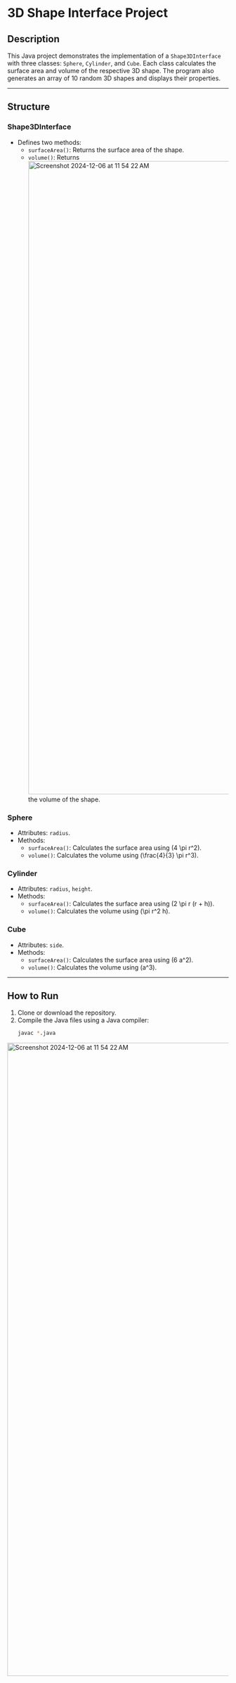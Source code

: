 # 3D Shape Interface Project

## Description
This Java project demonstrates the implementation of a `Shape3DInterface` with three classes: `Sphere`, `Cylinder`, and `Cube`. Each class calculates the surface area and volume of the respective 3D shape. The program also generates an array of 10 random 3D shapes and displays their properties.

---

## Structure

### Shape3DInterface
- Defines two methods:
  - `surfaceArea()`: Returns the surface area of the shape.
  - `volume()`: Returns<img width="1440" alt="Screenshot 2024-12-06 at 11 54 22 AM" src="https://github.com/user-attachments/assets/771e7ef4-8c6e-4e27-99ba-be9806f9fe38">
 the volume of the shape.

### Sphere
- Attributes: `radius`.
- Methods:
  - `surfaceArea()`: Calculates the surface area using \(4 \pi r^2\).
  - `volume()`: Calculates the volume using \(\frac{4}{3} \pi r^3\).

### Cylinder
- Attributes: `radius`, `height`.
- Methods:
  - `surfaceArea()`: Calculates the surface area using \(2 \pi r (r + h)\).
  - `volume()`: Calculates the volume using \(\pi r^2 h\).

### Cube
- Attributes: `side`.
- Methods:
  - `surfaceArea()`: Calculates the surface area using \(6 a^2\).
  - `volume()`: Calculates the volume using \(a^3\).

---

## How to Run
1. Clone or download the repository.
2. Compile the Java files using a Java compiler:
   ```bash
   javac *.java


<img width="1440" alt="Screenshot 2024-12-06 at 11 54 22 AM" src="https://github.com/user-attachments/assets/1eef7261-e163-4c16-a4f4-0dd57625fa1b">
